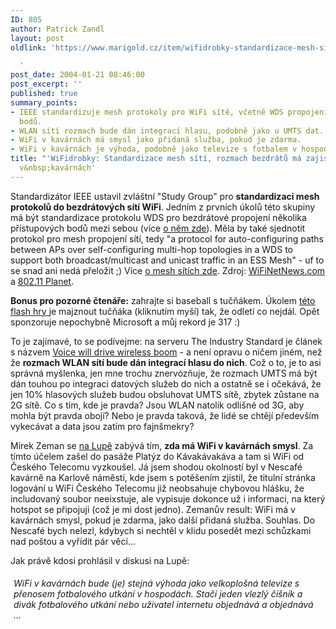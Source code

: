 ```yaml
---
ID: 805
author: Patrick Zandl
layout: post
oldlink: 'https://www.marigold.cz/item/wifidrobky-standardizace-mesh-siti-rozmach-bezdratu-ma-zajistit-hlas-wifi-v-kavarnach

  '
post_date: 2004-01-21 08:46:00
post_excerpt: ''
published: true
summary_points:
- IEEE standardizuje mesh protokoly pro WiFi sítě, včetně WDS propojení přístupových
  bodů.
- WLAN sítí rozmach bude dán integrací hlasu, podobně jako u UMTS dat.
- WiFi v kavárnách má smysl jako přidaná služba, pokud je zdarma.
- WiFi v kavárnách je výhoda, podobně jako televize s fotbalem v hospodách.
title: "'WiFidrobky: Standardizace mesh sítí, rozmach bezdrátů má zajistit hlas, WiFi"
  v&nbsp;kavárnách'
---
```


<p>
Standardizátor IEEE ustavil zvláštní "Study Group" pro <B>standardizaci mesh protokolů do bezdrátových sítí WiFi</B>. Jedním z prvních úkolů této skupiny má být standardizace protokolu WDS pro bezdrátové propojení několika přístupových bodů mezi sebou (více <A href="http://www.marigold.cz/zacinajicim/wds030609.html">o něm zde</A>). Měla by také sjednotit protokol pro mesh propojení sítí, tedy "a protocol for auto-configuring paths between APs over self-configuring multi-hop topologies in a WDS to support both broadcast/multicast and unicast traffic in an ESS Mesh" - uf to se snad ani nedá přeložit ;) Více <A href="http://www.marigold.cz/trh/meshnetwork030330.html">o mesh sítích zde</A>. Zdroj: <A href="http://wifinetnews.com/archives/002814.html">WiFiNetNews.com</A> a <A href="http://www.wi-fiplanet.com/news/article.php/3300571">802.11 Planet</A>. </p>

<p>
<STRONG>Bonus pro pozorné čtenáře:</STRONG> zahrajte si baseball s tučňákem. Úkolem <A href="http://junk.dawnshadow.se/yp010.swf" target=_blank>této flash hry </A>je majznout tučňáka (kliknutím myší)&#160;tak, že odletí co nejdál. Opět sponzoruje nepochybně Microsoft a můj rekord je 317 :)</p>
To je zajímavé, to se podívejme: na serveru The Industry Standard je článek s názvem <A href="http://www.thestandard.com/article.php?story=20040120173629167">Voice will drive wireless boom</A> - a není opravu o ničem jiném, než že <B>rozmach WLAN sítí bude dán integrací hlasu do nich</B>. Což o to, je to asi správná myšlenka, jen mne trochu znervózňuje, že rozmach UMTS má být dán touhou po integraci datových služeb do nich a ostatně se i očekává, že jen 10% hlasových služeb budou obsluhovat UMTS sítě, zbytek zůstane na 2G sítě. Co s tím, kde je pravda? Jsou WLAN natolik odlišné od 3G, aby mohla být pravda obojí? Nebo je pravda taková, že lidé se chtějí především vykecávat a data jsou zatím pro fajnšmekry? 
<p>
Mirek Zeman se <A href="http://www.lupa.cz/clanek.php3?show=3189" target=_blank>na Lupě</A> zabývá tím, <STRONG>zda má WiFi v kavárnách smysl</STRONG>. Za tímto účelem zašel do pasáže Platýz do Kávakávakáva a tam si WiFi od Českého Telecomu vyzkoušel. Já jsem shodou okolností byl v Nescafé kavárně na Karlově náměstí, kde jsem s potěšením zjistil, že titulní stránka logování u WiFi Českého Telecomu již neobsahuje chybovou hlášku, že includovaný soubor neeixstuje, ale vypisuje dokonce už i informaci, na který hotspot se připojuji (což je mi dost jedno). Zemanův result: WiFi má v kavárnách smysl, pokud je zdarma, jako další přidaná služba. Souhlas. Do Nescafé bych nelezl, kdybych si nechtěl v klidu posedět mezi schůzkami nad poštou a vyřídit pár věcí... 
<p>
Jak právě kdosi prohlásil v diskusi na Lupě: 
<DIV class=sp-text style="PADDING-RIGHT: 5px; PADDING-LEFT: 5px; PADDING-BOTTOM: 5px; PADDING-TOP: 5px"><EM>WiFi v kavárnách bude (je) stejná výhoda jako velkoplošná televize s přenosem fotbalového utkání v hospodách. Stačí jeden vlezlý číšník a divák fotbalového utkání nebo uživatel internetu objednává a objednává ...</EM></DIV>